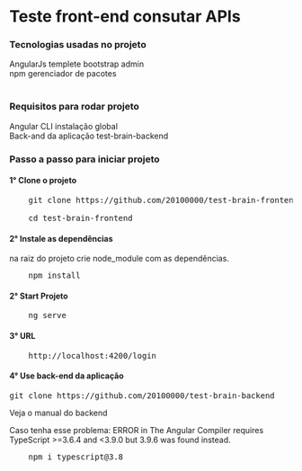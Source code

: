 <h1>Teste front-end consutar APIs</h1>

<h3>Tecnologias usadas no projeto</h3>
AngularJs templete bootstrap admin<br>
npm gerenciador de pacotes </br>
<br/>
<h3>Requisitos para rodar projeto</h3>
Angular CLI instalação global <br>
Back-and da aplicação test-brain-backend
<h3>Passo a passo para iniciar projeto 
<h4>1° Clone o projeto</h4> 
<pre>
    git clone https://github.com/20100000/test-brain-frontend.git<br/>
    cd test-brain-frontend
</pre>
<h4>2° Instale as dependências</h4>  
na raiz do projeto
crie node_module com as dependências.<br/>
<pre>
    npm install
</pre>

<h4>2° Start Projeto</h4>  
<pre>
    ng serve
</pre>

<h4>3° URL</h4>  
<pre>
    http://localhost:4200/login
</pre>

<h4>4° Use back-end da aplicação</h4>
<pre>
git clone https://github.com/20100000/test-brain-backend
</pre>
Veja o manual do backend<br>

Caso tenha esse problema: ERROR in The Angular Compiler requires TypeScript >=3.6.4 and <3.9.0 but 3.9.6 was found instead.

<pre>
    npm i typescript@3.8
</pre>
